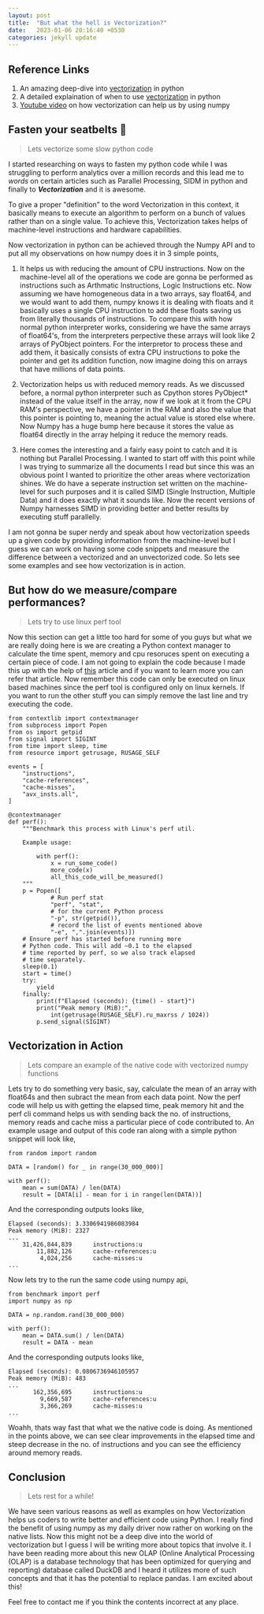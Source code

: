 ```yaml
---
layout: post
title:  "But what the hell is Vectorization?"
date:   2023-01-06 20:16:40 +0530
categories: jekyll update
---
```


## Reference Links
1. An amazing deep-dive into [vectorization][vectorization-deepdive] in python
2. A detailed explaination of when to use [vectorization][vec-dis] in python
3. [Youtube video][vec-video] on how vectorization can help us by using numpy

## Fasten your seatbelts 🚀
> Lets vectorize some slow python code

I started researching on ways to fasten my python code while I was struggling to perform analytics over a million records and this lead me to *words* on certain articles such as Parallel Processing, SIDM in python and finally to ***Vectorization*** and it is awesome.

To give a proper "definition" to the word Vectorization in this context, it basically means to execute an algorithm to perform on a bunch of values rather than on a single value. To achieve this, Vectorization takes helps of machine-level instructions and hardware capabilities.

Now vectorization in python can be achieved through the Numpy API and to put all my observations on how numpy does it in 3 simple points, 
1. It helps us with reducing the amount of CPU instructions. Now on the machine-level all of the operations we code are gonna be performed as instructions such as Arthmatic Instructions, Logic Instructions etc. Now assuming we have homogeneous data in a two arrays, say float64, and we would want to add them, numpy knows it is dealing with floats and it basically uses a single CPU instruction to add these floats saving us from literally thousands of instructions. To compare this with how normal python interpreter works, considering we have the same arrays of float64's, from the interpreters perpective these arrays will look like 2 arrays of PyObject pointers. For the interpretor to process these and add them, it basically consists of extra CPU instructions to poke the pointer and get its addition function, now imagine doing this on arrays that have millions of data points. 

2. Vectorization helps us with reduced memory reads. As we discussed before, a normal python interpreter such as Cpython stores PyObject* instead of the value itself in the array, now if we look at it from the CPU RAM's perspective, we have a pointer in the RAM and also the value that this pointer is pointing to, meaning the actual value is stored else where. Now Numpy has a huge bump here because it stores the value as float64 directly in the array helping it reduce the memory reads. 

3. Here comes the interesting and a fairly easy point to catch and it is nothing but Parallel Processing. I wanted to start off with this point while I was trying to summarize all the documents I read but since this was an obvious point I wanted to prioritize the other areas where vectorization shines. We do have a seperate instruction set written on the machine-level for such purposes and it is called SIMD (Single Instruction, Multiple Data) and it does exactly what it sounds like. Now the recent versions of Numpy harnesses SIMD in providing better and better results by executing stuff parallelly. 

I am not gonna be super nerdy and speak about how vectorization speeds up a given code by providing information from the machine-level but I guess we can work on having some code snippets and measure the difference between a vectorized and an unvectorized code. So lets see some examples and see how vectorization is in action.


## But how do we measure/compare performances?
> Lets try to use linux perf tool 

Now this section can get a little too hard for some of you guys but what we are really doing here is we are creating a Python context manager to calculate the time spent, memory and cpu resoruces spent on executing a certain piece of code. I am not going to explain the code because I made this up with the help of [this][vectorization-deepdive] article and if you want to learn more you can refer that article. Now remember this code can only be executed on linux based machines since the perf tool is configured only on linux kernels. If you want to run the other stuff you can simply remove the last line and try executing the code.

```
from contextlib import contextmanager
from subprocess import Popen
from os import getpid
from signal import SIGINT
from time import sleep, time
from resource import getrusage, RUSAGE_SELF

events = [
    "instructions",
    "cache-references",
    "cache-misses",
    "avx_insts.all",
]

@contextmanager
def perf():
    """Benchmark this process with Linux's perf util.
    
    Example usage:

        with perf():
            x = run_some_code()
            more_code(x)
            all_this_code_will_be_measured()
    """
    p = Popen([
            # Run perf stat
            "perf", "stat",
            # for the current Python process
            "-p", str(getpid()),
            # record the list of events mentioned above
            "-e", ",".join(events)])
    # Ensure perf has started before running more
    # Python code. This will add ~0.1 to the elapsed
    # time reported by perf, so we also track elapsed
    # time separately.
    sleep(0.1)
    start = time()
    try:
        yield
    finally:
        print(f"Elapsed (seconds): {time() - start}")
        print("Peak memory (MiB):",
            int(getrusage(RUSAGE_SELF).ru_maxrss / 1024))
        p.send_signal(SIGINT)

```

## Vectorization in Action
> Lets compare an example of the native code with vectorized numpy functions

Lets try to do something very basic, say, calculate the mean of an array with float64s and then subract the mean from each data point. Now the perf code will help us with getting the elapsed time, peak memory hit and the perf cli command helps us with sending back the no. of instructions, memory reads and cache miss a particular piece of code contributed to. An example usage and output of this code ran along with a simple python snippet will look like, 

```
from random import random

DATA = [random() for _ in range(30_000_000)]

with perf():
    mean = sum(DATA) / len(DATA)
    result = [DATA[i] - mean for i in range(len(DATA))]
```
And the corresponding outputs looks like, 
```
Elapsed (seconds): 3.3306941986083984
Peak memory (MiB): 2327
...
    31,426,844,839      instructions:u
        11,882,126      cache-references:u
         4,024,256      cache-misses:u
...
```

Now lets try to the run the same code using numpy api, 

```
from benchmark import perf
import numpy as np

DATA = np.random.rand(30_000_000)

with perf():
    mean = DATA.sum() / len(DATA)
    result = DATA - mean
```
And the corresponding outputs looks like,
```
Elapsed (seconds): 0.0806736946105957
Peak memory (MiB): 483
...
       162,356,695      instructions:u
         9,669,587      cache-references:u
         3,366,269      cache-misses:u
...
```
Woahh, thats way fast that what we the native code is doing. As mentioned in the points above, we can see clear improvements in the elapsed time and steep decrease in the no. of instructions and you can see the efficiency around memory reads. 

## Conclusion
> Lets rest for a while!

We have seen various reasons as well as examples on how Vectorization helps us coders to write better and efficient code using Python. I really find the benefit of using numpy as my daily driver now rather on working on the native lists. Now this might not be a deep dive into the world of vectorization but I guess I will be writing more about topics that involve it. I have been reading more about this new OLAP (Online Analytical Processing (OLAP) is a database technology that has been optimized for querying and reporting) database called DuckDB and I heard it utilizes more of such concepts and that it has the potential to replace pandas. I am excited about this!

Feel free to contact me if you think the contents incorrect at any place.


[vectorization-deepdive]: https://pythonspeed.com/articles/vectorization-python/
[vec-dis]: https://pythonspeed.com/articles/pandas-vectorization/
[vec-video]: https://www.youtube.com/watch?v=BR3Qx9AVHZE

